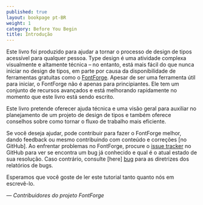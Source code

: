```yaml
---
published: true
layout: bookpage pt-BR
weight: 1
category: Before You Begin
title: Introdução
---
```


Este livro foi produzido para ajudar a tornar o processo de design de tipos acessível para qualquer pessoa. Type design
é uma atividade complexa visualmente e altamente técnica &ndash; no entanto, está mais fácil do que nunca iniciar 
no design de tipos, em parte por causa da disponibilidade de ferramentas gratuitas como o [FontForge]. Apesar de ser uma
ferramenta útil para iniciar, o FontForge não é apenas para principiantes. Ele tem um conjunto de recursos avançados
e está melhorando rapidamente no momento que este livro está sendo escrito.

Este livro pretende oferecer ajuda técnica e uma visão geral para auxiliar no planejamento de um projeto de design de tipos 
e também oferece conselhos sobre como tornar o fluxo de trabalho mais eficiente.

Se você deseja ajudar, pode contribuir para fazer o FontForge melhor, dando feedback ou mesmo
contribuindo com conteúdo e correções [no GitHub].
Ao enfrentar problemas no FontForge, procure o [issue tracker] no GitHub para ver se encontra um bug já conhecido
e qual é o atual estado de sua resolução. Caso contrário, consulte [here] [bug] para as diretrizes dos relatórios de bugs.

Esperamos que você goste de ler este tutorial tanto quanto nós em escrevê-lo.

*&mdash; Contribuidores do projeto FontForge*

[FontForge]: http://fontforge.github.io/
[on GitHub]: https://github.com/fontforge/designwithfontforge.com/
[issue tracker]: https://github.com/fontforge/fontforge/issues
[bug]: When_Things_Go_Wrong_With_Fontforge_Itself.html

